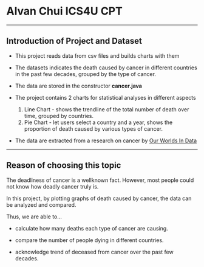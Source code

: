 # Alvan Chui ICS4U CPT

---

## Introduction of Project and Dataset

* This project reads data from csv files and builds charts with them

* The datasets indicates the death caused by cancer in different countries in the past few decades, grouped by the type of cancer.

* The data are stored in the constructor **cancer.java**

* The project contains 2 charts for statistical analyses in different aspects
    1. Line Chart - shows the trendline of the total number of death over time, grouped by countries.
    2. Pie Chart - let users select a country and a year, shows the proportion of death caused by various types of cancer.

* The data are extracted from a research on cancer by [Our Worlds In Data](https://ourworldindata.org/how-many-people-in-the-world-die-from-cancer)

---

## Reason of choosing this topic

The deadliness of cancer is a wellknown fact. However, most people could not know how deadly cancer truly is.

In this project, by plotting graphs of death caused by cancer, the data can be analyzed and compared.

Thus, we are able to...

* calculate how many deaths each type of cancer are causing.

* compare the number of people dying in different countries.

* acknowledge trend of deceased from cancer over the past few decades.
